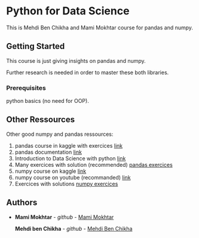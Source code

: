 # Python for Data Science

This is Mehdi Ben Chikha and Mami Mokhtar course for pandas and numpy.

## Getting Started

This course is just giving insights on pandas and numpy.

Further research is needed in order to master these both libraries.

### Prerequisites

python basics (no need for OOP).

## Other Ressources

Other good numpy and pandas ressources:
1. pandas course in kaggle with exercices [link](https://www.kaggle.com/learn/pandas)
2. pandas documentation [link](https://pandas.pydata.org/pandas-docs/stable/reference/index.html)
3. Introduction to Data Science with python [link](https://www.coursera.org/learn/python-data-analysis)
4. Many exercices with solution (recommended) [pandas exercices](https://github.com/guipsamora/pandas_exercises) 
5. numpy course on kaggle [link](https://www.kaggle.com/legendadnan/numpy-tutorial-for-beginners-data-science)
6. numpy course on youtube (recommanded) [link](https://www.youtube.com/watch?v=ZB7BZMhfPgk)
7. Exercices with solutions [numpy exercices](https://www.w3resource.com/python-exercises/numpy/index.php)

## Authors

* **Mami Mokhtar** - *github* - [Mami Mokhtar](https://github.com/Mo5mami)

  **Mehdi ben Chikha** - *github* - [Mehdi Ben Chikha](https://github.com/MehdiBC)
